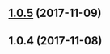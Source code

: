 <a name="1.0.5"></a>
## [1.0.5](https://github.com/tinper-bee/bee-tooltip/compare/1.0.4...1.0.5) (2017-11-09)



<a name="1.0.4"></a>
## 1.0.4 (2017-11-08)



